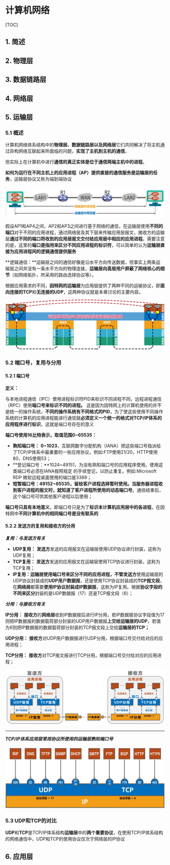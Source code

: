 # 计算机网络

[TOC]

## 1. 简述

## 2. 物理层

## 3. 数据链路层

## 4. 网络层

## 5. 运输层

### 5.1 概述

​	计算机网络体系结构中的**物理层、数据链路层以及网络层**它们共同解决了将主机通过异构网络互联起来所面临的问题，**实现了主机到主机的通信**。

​	但实际上在计算机中进行**通信的真正实体是位于通信两端主机中的进程**。

​	**如何为运行在不同主机上的应用进程（AP）提供直接的通信服务是运输层的任务**，运输层协议又称为端到端协议

![image-20240330213528226](Images\image-20240330213528226.png)

​	假设AP1和AP4之间，AP2和AP3之间进行基于网络的通信，在运输层使用**不同的端口**对于不同的应用进程，通过网络层及其下层来传输应用层报文，接收方的运输层**通过不同的端口将收到的应用层报文交付给应用层中相应的应用进程**。需要注意的是，这里的**端口是指用来区分不同应用进程的标识符**，可以简单的认为**运输层直接为应用进程间的逻辑通信提供服务**

**逻辑通信：**运输层之间的通信好像是沿水平方向传送数据，但事实上两条运输层之间并没有一条水平方向的物理连接，**运输层向高层用户屏蔽了网络核心的细节**（如网络拓扑，所采用的路由选择协议等）。

​	根据应用需求的不同，**因特网的运输层**为应用层提供了两种不同的运输协议，即**面向连接的TCP**和**无连接的UDP**，这两种协议就是本章讨论的主要内容。

![image-20240330220146188](Images\image-20240330220146188.png)

### 5.2 端口号，复用与分用

#### 5.2.1 端口号

**定义：**

​	与本地进程通信（IPC）使用进程标识符PID来标识不同进程不同，远程进程通信（RPC）使用**端口号来标识不同的进程。** 这是因为因特网上的计算机使用的并不是统一的操作系统，**不同的操作系统有不同格式的PID**，为了使这些使用不同操作系统的计算机的应用进程能进行通信就**必须定义一个统一的格式对TCP/IP体系的应用程序进行标识**，这就是端口号存在的意义



**端口号使用16比特表示，取值范围0~65535：**

- **熟知端口号：** **0~1023**，互联网数字分配机构（IANA）把这些端口号指派给了TCP/IP体系中最重要的一些应用协议，例如:FTP使用21/20，HTTP使用80，DNS使用53；
- **登记端口号：**1024~49151，为没有熟知端口号的应用程序使用。使用这类端口号必须在IANA按照规定
  的手续登记，以防止重复。例如:Microsoft RDP 微软远程桌面使用的端口是3389；
- **短暂端口号：**49152~65535，留给客户进程选择暂时使用。当服务器进程收到客户进程的报文时，就知道了客户进程所使用的**动态端口号**。通信结束后，这个端口号可供其他客户进程以后使用；

​	**端口号只具有本地意义**，即端口号只是为了**标识本计算机应用层中的各进程**，在因特网中**不同计算机中的相同端口号是没有联系的**



#### 5.2.2 发送方的复用和接收方的分用

***复用：与发送方有关***

- **UDP复用：** **发送方**发送的应用报文在运输层使用UDP协议进行封装，这称为UDP复用；
- **TCP复用：** **发送方**发送的应用报文在运输层使用TCP协议进行封装，这称为TCP复用；
- **IP复用：**运输层使用端口号来区分不同的应用进程，不管**发送方**使用运输层的UDP协议封装成的**UDP用户数据报**，还是使用TCP协议封装成的**TCP报文段**，在**网络层**都需要**使用IP协议封装成IP数据报**，这称为IP复用。根据**协议字段的不同来区分**封装的是UDP数据报（17）还是TCP报文段（6）；



***分用：与接收方有关***

**IP分用：** **接收方**的**网络层**收到IP数据报后进行IP分用，若IP数据报协议字段值为17则把IP数据报的数据载荷部分封装的UDP用户数据报**上交给运输层的UDP**，若值为6则把IP数据报的数据载荷部分封装的TCP报文段上交给**运输层的TCP；**

**UDP分用：** **接收方**对UDP用户数据报进行UDP分用，根据端口号交付给对应的应用进程；

**TCP分用：** **接收方**对TCP报文报进行TCP分用，根据端口号交付给对应的应用进程；

![image-20240330222951053](Images\image-20240330222951053.png)

****

***TCP/IP体系应用层常用协议所使用的运输层熟知端口号***

![image-20240330223139728](Images\image-20240330223139728.png)



### 5.3 UDP和TCP的对比

**UDP**和**TCP**是TCP/IP体系结构**运输层**中的**两个重要协议**，在使用TCP/IP体系结构的网络通信中，UDP和TCP的使用协议仅次于网络层的IP协议

## 6. 应用层

